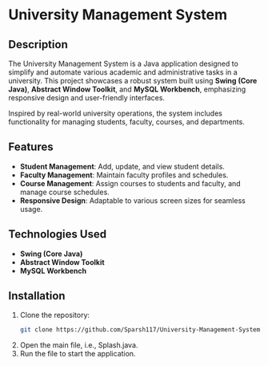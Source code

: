 # University Management System

## Description
The University Management System is a Java application designed to simplify and automate various academic and administrative tasks in a university. This project showcases a robust system built using **Swing (Core Java)**, **Abstract Window Toolkit**, and **MySQL Workbench**, emphasizing responsive design and user-friendly interfaces.

Inspired by real-world university operations, the system includes functionality for managing students, faculty, courses, and departments.

## Features
- **Student Management**: Add, update, and view student details.  
- **Faculty Management**: Maintain faculty profiles and schedules.  
- **Course Management**: Assign courses to students and faculty, and manage course schedules.  
- **Responsive Design**: Adaptable to various screen sizes for seamless usage.

## Technologies Used
- **Swing (Core Java)**  
- **Abstract Window Toolkit**  
- **MySQL Workbench**

## Installation
1. Clone the repository:
   ```bash
   git clone https://github.com/Sparsh117/University-Management-System
2. Open the main file, i.e., Splash.java.
3. Run the file to start the application.
